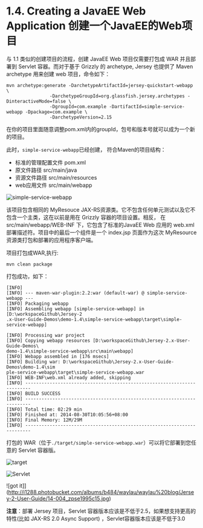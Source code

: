 1.4. Creating a JavaEE Web Application 创建一个JavaEE的Web项目
========================

与 1.1 类似的创建项目的流程，创建 JavaEE Web 项目仅需要打包成 WAR 并且部署到 Servlet 容器。而对于基于 Grizzly 的 archetype,
 Jersey 也提供了 Maven archetype 用来创建 web 项目，命令如下：

```
mvn archetype:generate -DarchetypeArtifactId=jersey-quickstart-webapp \
                -DarchetypeGroupId=org.glassfish.jersey.archetypes -DinteractiveMode=false \
                -DgroupId=com.example -DartifactId=simple-service-webapp -Dpackage=com.example \
                -DarchetypeVersion=2.15
```
在你的项目里面随意调整pom.xml内的groupId，包号和版本号就可以成为一个新的项目。

此时，`simple-service-webapp`已经创建， 符合Maven的项目结构：

* 标准的管理配置文件 pom.xml
* 原文件路径 src/main/java
* 资源文件路径 src/main/resources
* web应用文件 src/main/webapp

![simple-service-webapp](http://i1288.photobucket.com/albums/b484/waylau/waylau%20blog/Jersey-2-User-Guide/14-001_zps51654e50.jpg)


该项目包含相同的 MyResouce JAX-RS资源类。它不包含任何单元测试以及它不包含一个主类，这在以前是用在 Grizzly 容器的项目设置。相反， 在 src/main/webapp/WEB-INF 下，它包含了标准的JavaEE Web 应用的 web.xml 部署描述符。项目中的最后一个组件是一个 index.jsp 页面作为这次 MyResource  资源类打包和部署的应用程序客户端。

项目打包成WAR,执行:

	mvn clean package

打包成功，如下：
	
	[INFO]
	[INFO] --- maven-war-plugin:2.2:war (default-war) @ simple-service-webapp ---
	[INFO] Packaging webapp
	[INFO] Assembling webapp [simple-service-webapp] in [D:\workspaceGithub\Jersey-2
	.x-User-Guide-Demos\demo-1.4\simple-service-webapp\target\simple-service-webapp]
	
	[INFO] Processing war project
	[INFO] Copying webapp resources [D:\workspaceGithub\Jersey-2.x-User-Guide-Demos\
	demo-1.4\simple-service-webapp\src\main\webapp]
	[INFO] Webapp assembled in [176 msecs]
	[INFO] Building war: D:\workspaceGithub\Jersey-2.x-User-Guide-Demos\demo-1.4\sim
	ple-service-webapp\target\simple-service-webapp.war
	[INFO] WEB-INF\web.xml already added, skipping
	[INFO] ------------------------------------------------------------------------
	[INFO] BUILD SUCCESS
	[INFO] ------------------------------------------------------------------------
	[INFO] Total time: 02:29 min
	[INFO] Finished at: 2014-08-30T10:05:56+08:00
	[INFO] Final Memory: 12M/29M
	[INFO] ------------------------------------------------------------------------

打包的 WAR（位于`./target/simple-service-webapp.war`）可以将它部署到您任意的 Servlet 容器版。
 
![target](http://i1288.photobucket.com/albums/b484/waylau/waylau%20blog/Jersey-2-User-Guide/14-002_zps4abe828a.jpg)

![Servlet](http://i1288.photobucket.com/albums/b484/waylau/waylau%20blog/Jersey-2-User-Guide/14-003_zpsea860000.jpg)

![got it]](http://i1288.photobucket.com/albums/b484/waylau/waylau%20blog/Jersey-2-User-Guide/14-004_zpse1995c15.jpg)

**注意**：部署 Jersey 项目，Servlet 容器版本应该是不低于2.5，如果想支持更高的特性(比如 JAX-RS 2.0 Async Support) ，Servlet容器版本应该是不低于3.0

